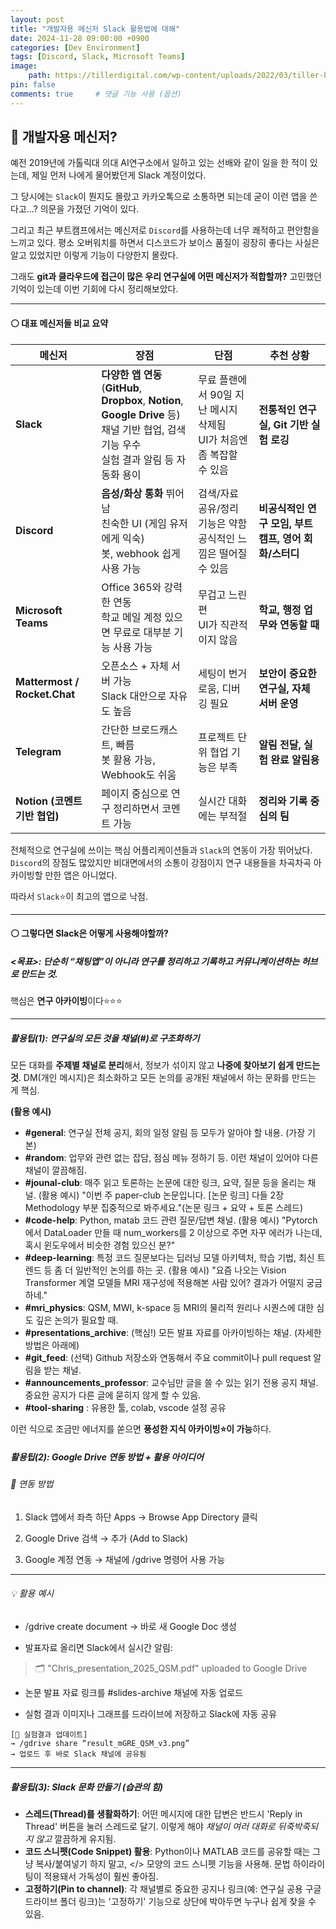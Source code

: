 ```yaml
---
layout: post
title: "개발자용 메신저 Slack 활용법에 대해"
date: 2024-11-28 09:00:00 +0900
categories: [Dev Environment]
tags: [Discord, Slack, Microsoft Teams]
image:
    path: https://tillerdigital.com/wp-content/uploads/2022/03/tiller-blog-slack-brand-audit-960x540.png
pin: false
comments: true     # 댓글 기능 사용 (옵션)
---
```

## 🔵 개발자용 메신저?
예전 2019년에 가톨릭대 의대 AI연구소에서 일하고 있는 선배와 같이 일을 한 적이 있는데, 제일 먼저 나에게 물어봤던게 Slack 계정이었다.

그 당시에는 `Slack`이 뭔지도 몰랐고 카카오톡으로 소통하면 되는데 굳이 이런 앱을 쓴다고...? 의문을 가졌던 기억이 있다.

그리고 최근 부트캠프에서는 메신저로 `Discord`를 사용하는데 너무 쾌적하고 편안함을 느끼고 있다. 평소 오버워치를 하면서 디스코드가 보이스 품질이 굉장히 좋다는 사실은 알고 있었지만 이렇게 기능이 다양한지 몰랐다.

그래도 **git과 클라우드에 접근이 많은 우리 연구실에 어떤 메신저가 적합할까?** 고민했던 기억이 있는데 이번 기회에 다시 정리해보았다.

---

#### ⚪ 대표 메신저들 비교 요약

| 메신저                          | 장점                                                                                                | 단점                                             | 추천 상황                            |
| ---------------------------- | ------------------------------------------------------------------------------------------------- | ---------------------------------------------- | -------------------------------- |
| **Slack**                    | **다양한 앱 연동** <br>(**GitHub**, **Dropbox**, **Notion**, **Google Drive** 등) <br> 채널 기반 협업, 검색 기능 우수 <br> 실험 결과 알림 등 자동화 용이 | 무료 플랜에서 90일 지난 메시지 삭제됨 <br> UI가 처음엔 좀 복잡할 수 있음 | **전통적인 연구실, Git 기반 실험 로깅**       |
| **Discord**                  | **음성/화상 통화** 뛰어남 <br> 친숙한 UI (게임 유저에게 익숙) <br> 봇, webhook 쉽게 사용 가능                                    | 검색/자료 공유/정리 기능은 약함 <br> 공식적인 느낌은 떨어질 수 있음      | **비공식적인 연구 모임, 부트캠프, 영어 회화/스터디** |
| **Microsoft Teams**          | Office 365와 강력한 연동 <br> 학교 메일 계정 있으면 무료로 대부분 기능 사용 가능                                             | 무겁고 느린 편 <br> UI가 직관적이지 않음                     | **학교, 행정 업무와 연동할 때**             |
| **Mattermost / Rocket.Chat** | 오픈소스 + 자체 서버 가능 <br> Slack 대안으로 자유도 높음                                                            | 세팅이 번거로움, 디버깅 필요                               | **보안이 중요한 연구실, 자체 서버 운영**        |
| **Telegram**                 | 간단한 브로드캐스트, 빠름 <br> 봇 활용 가능, Webhook도 쉬움                                                          | 프로젝트 단위 협업 기능은 부족                              | **알림 전달, 실험 완료 알림용**             |
| **Notion (코멘트 기반 협업)**       | 페이지 중심으로 연구 정리하면서 코멘트 가능                                                                          | 실시간 대화에는 부적절                                   | **정리와 기록 중심의 팀**                 |

전체적으로 연구실에 쓰이는 핵심 어플리케이션들과 `Slack`의 연동이 가장 뛰어났다.  `Discord`의 장점도 많았지만 비대면에서의 소통이 강점이지 연구 내용들을 차곡차곡 아카이빙할 만한 앱은 아니었다.

따라서 `Slack`⭐이 최고의 앱으로 낙점.

---

#### ⚪ 그렇다면 Slack은 어떻게 사용해야할까?
##### <목표>: 단순히 “채팅앱”이 아니라 **연구를 정리하고 기록하고 커뮤니케이션하는 허브**로 만드는 것. 
핵심은 **연구 아카이빙**이다⭐⭐⭐

---

##### 활용팁(1): 연구실의 모든 것을 채널(#)로 구조화하기
모든 대화를 **주제별 채널로 분리**해서, 정보가 섞이지 않고 **나중에 찾아보기 쉽게 만드는 것**. DM(개인 메시지)은 최소화하고 모든 논의를 공개된 채널에서 하는 문화를 만드는 게 핵심.

**(활용 예시)**
- **#general**: 연구실 전체 공지, 회의 일정 알림 등 모두가 알아야 할 내용. (가장 기본)
- **#random**: 업무와 관련 없는 잡담, 점심 메뉴 정하기 등. 이런 채널이 있어야 다른 채널이 깔끔해짐.
- **#jounal-club**: 매주 읽고 토론하는 논문에 대한 링크, 요약, 질문 등을 올리는 채널.
(활용 예시) "이번 주 paper-club 논문입니다. [논문 링크] 다들 2장 Methodology 부분 집중적으로 봐주세요."(논문 링크 + 요약 + 토론 스레드)
- **#code-help**: Python, matab 코드 관련 질문/답변 채널.
(활용 예시) "Pytorch에서 DataLoader 만들 때 num_workers를 2 이상으로 주면 자꾸 에러가 나는데, 혹시 윈도우에서 비슷한 경험 있으신 분?"
- **#deep-learning**: 특정 코드 질문보다는 딥러닝 모델 아키텍처, 학습 기법, 최신 트렌드 등 좀 더 일반적인 논의를 하는 곳.
(활용 예시) "요즘 나오는 Vision Transformer 계열 모델들 MRI 재구성에 적용해본 사람 있어? 결과가 어떨지 궁금하네."
- **#mri_physics**: QSM, MWI, k-space 등 MRI의 물리적 원리나 시퀀스에 대한 심도 깊은 논의가 필요할 때.
- **#presentations_archive**: (핵심!) 모든 발표 자료를 아카이빙하는 채널. (자세한 방법은 아래에)
- **#git_feed**: (선택) Github 저장소와 연동해서 주요 commit이나 pull request 알림을 받는 채널.
- **#announcements_professor**: 교수님만 글을 쓸 수 있는 읽기 전용 공지 채널. 중요한 공지가 다른 글에 묻히지 않게 할 수 있음. 
- **#tool-sharing**        : 유용한 툴, colab, vscode 설정 공유


이런 식으로 조금만 에너지를 쏟으면 **풍성한 지식 아카이빙⭐이 가능**하다.

##### 활용팁(2): Google Drive 연동 방법 + 활용 아이디어

###### 📌 연동 방법
1. Slack 앱에서 좌측 하단 Apps → Browse App Directory 클릭

2. Google Drive 검색 → 추가 (Add to Slack)

3. Google 계정 연동 → 채널에 /gdrive 명령어 사용 가능

---

###### 💡 활용 예시
- /gdrive create document → 바로 새 Google Doc 생성

- 발표자료 올리면 Slack에서 실시간 알림:

> 🗂️ "Chris_presentation_2025_QSM.pdf" uploaded to Google Drive

- 논문 발표 자료 링크를 #slides-archive 채널에 자동 업로드

- 실험 결과 이미지나 그래프를 드라이브에 저장하고 Slack에 자동 공유

```text
[🧪 실험결과 업데이트]
→ /gdrive share “result_mGRE_QSM_v3.png”
→ 업로드 후 바로 Slack 채널에 공유됨
```

----

##### 활용팁(3): Slack 문화 만들기 (습관의 힘)

- **스레드(Thread)를 생활화하기**: 어떤 메시지에 대한 답변은 반드시 'Reply in Thread' 버튼을 눌러 스레드로 달기. 이렇게 해야 *채널이 여러 대화로 뒤죽박죽되지 않고* 깔끔하게 유지됨.
- **코드 스니펫(Code Snippet) 활용**: Python이나 MATLAB 코드를 공유할 때는 그냥 복사/붙여넣기 하지 말고, </> 모양의 코드 스니펫 기능을 사용해. 문법 하이라이팅이 적용돼서 가독성이 훨씬 좋아짐.
- **고정하기(Pin to channel)**: 각 채널별로 중요한 공지나 링크(예: 연구실 공용 구글 드라이브 폴더 링크)는 '고정하기' 기능으로 상단에 박아두면 누구나 쉽게 찾을 수 있음.